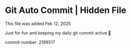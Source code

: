 # Git Auto Commit | Hidden File

This file was added Feb 12, 2025

Just for fun and keeping my daily git commit active 🤪

commit number: 2199517

